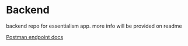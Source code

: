 # Backend
backend repo for essentialism app. more info will be provided on readme

[Postman endpoint docs](https://documenter.getpostman.com/view/10920658/SztA7ojR?version=latest)

